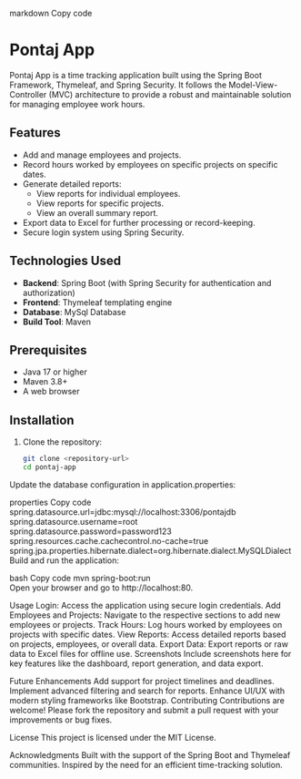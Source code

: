 
markdown
Copy code
# Pontaj App  

Pontaj App is a time tracking application built using the Spring Boot Framework, Thymeleaf, and Spring Security. It follows the Model-View-Controller (MVC) architecture to provide a robust and maintainable solution for managing employee work hours.  

## Features  
- Add and manage employees and projects.  
- Record hours worked by employees on specific projects on specific dates.  
- Generate detailed reports:  
  - View reports for individual employees.  
  - View reports for specific projects.  
  - View an overall summary report.  
- Export data to Excel for further processing or record-keeping.  
- Secure login system using Spring Security.  

## Technologies Used  
- **Backend**: Spring Boot (with Spring Security for authentication and authorization)  
- **Frontend**: Thymeleaf templating engine  
- **Database**: MySql Database 
- **Build Tool**: Maven  

## Prerequisites  
- Java 17 or higher  
- Maven 3.8+  
- A web browser  

## Installation  
1. Clone the repository:  
   ```bash  
   git clone <repository-url>  
   cd pontaj-app  
Update the database configuration in application.properties:

properties
Copy code
spring.datasource.url=jdbc:mysql://localhost:3306/pontajdb
spring.datasource.username=root
spring.datasource.password=password123
spring.resources.cache.cachecontrol.no-cache=true
spring.jpa.properties.hibernate.dialect=org.hibernate.dialect.MySQLDialect
Build and run the application:

bash
Copy code
mvn spring-boot:run  
Open your browser and go to http://localhost:80.

Usage
Login: Access the application using secure login credentials.
Add Employees and Projects: Navigate to the respective sections to add new employees or projects.
Track Hours: Log hours worked by employees on projects with specific dates.
View Reports: Access detailed reports based on projects, employees, or overall data.
Export Data: Export reports or raw data to Excel files for offline use.
Screenshots
Include screenshots here for key features like the dashboard, report generation, and data export.

Future Enhancements
Add support for project timelines and deadlines.
Implement advanced filtering and search for reports.
Enhance UI/UX with modern styling frameworks like Bootstrap.
Contributing
Contributions are welcome! Please fork the repository and submit a pull request with your improvements or bug fixes.

License
This project is licensed under the MIT License.

Acknowledgments
Built with the support of the Spring Boot and Thymeleaf communities.
Inspired by the need for an efficient time-tracking solution.
